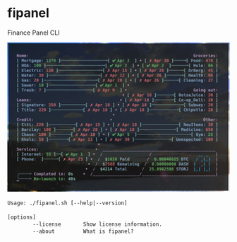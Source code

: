 # fipanel
Finance Panel CLI 

![fipanel](fipanel.png)

    Usage: ./fipanel.sh [--help|--version]

    [options]
            --license       Show license information.
            --about         What is fipanel?
